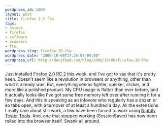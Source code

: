 ```yaml
--- 
wordpress_id: 1000
layout: post
title: firefox 2.0 ftw
tags: 
- asides
- firefox
- software
- browsers
- ftw
wordpress_slug: firefox-20-ftw
wordpress_date: "2006-10-08T17:26:04-04:00"
wordpress_url: http://decafbad.com/blog/2006/10/08/firefox-20-ftw
---
```

Just installed [Firefox 2.0 RC 2][ff] this week, and I've got to say that it's pretty keen.  Doesn't seem like a revolution in browsers or anything, other than what it already was.  But, everything seems tighter, quicker, slicker, and more like a polished product.  My CPU usage is flatter than ever before, and it actually looks like I've got some free memory left over after running it for a few days.  And this is speaking as an infovore who regularly has a dozen or so tabs open, with a turnover of at least a hundred a day.  All the extensions I really care about still work, a few have been forced to work using [Nightly Tester Tools][ntt].  And, one that stopped working (SessionSaver) has now been rolled into the browser itself.  Swank all around.

[ntt]: http://users.blueprintit.co.uk/~dave/web/firefox/nightly
[ff]: http://www.mozilla.org/projects/bonecho/all-rc.html
